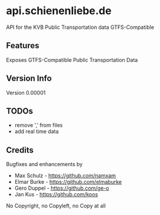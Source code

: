 # api.schienenliebe.de

API for the KVB Public Transportation data GTFS-Compatible

## Features

Exposes GTFS-Compatible Public Transportation Data

## Version Info

Version 0.00001

## TODOs

* remove ',' from files
* add real time data

## Credits

Bugfixes and enhancements by

* Max Schulz - https://github.com/namxam
* Elmar Burke - https://github.com/elmaburke
* Gero Duppel - https://github.com/ge-o
* Jan Kus - https://github.com/koos

No Copyright, no Copyleft, no Copy at all
